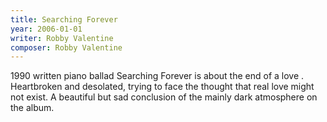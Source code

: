 ```yaml
---
title: Searching Forever
year: 2006-01-01
writer: Robby Valentine
composer: Robby Valentine
---
```


1990 written piano ballad Searching Forever is about the end of a love .
Heartbroken and desolated, trying to face the thought that real love might not exist.
A beautiful but sad conclusion of the mainly dark atmosphere on the album.

